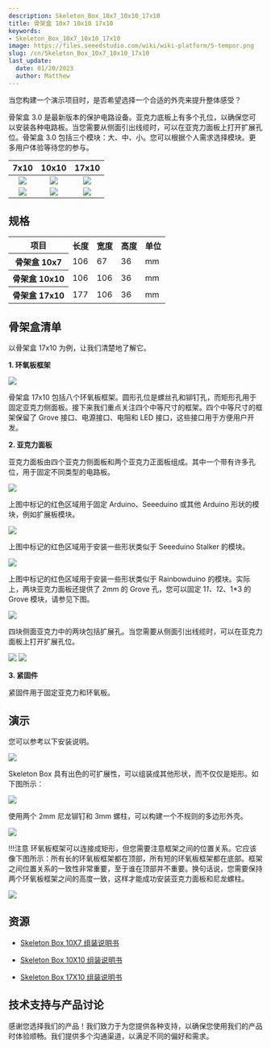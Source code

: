 ```yaml
---
description: Skeleton_Box_10x7_10x10_17x10
title: 骨架盒 10x7 10x10 17x10
keywords:
- Skeleton_Box_10x7_10x10_17x10
image: https://files.seeedstudio.com/wiki/wiki-platform/S-tempor.png
slug: /cn/Skeleton_Box_10x7_10x10_17x10
last_update:
  date: 01/20/2023
  author: Matthew
---
```


当您构建一个演示项目时，是否希望选择一个合适的外壳来提升整体感受？

骨架盒 3.0 是最新版本的保护电路设备。亚克力底板上有多个孔位，以确保您可以安装各种电路板。当您需要从侧面引出线缆时，可以在亚克力面板上打开扩展孔位。骨架盒 3.0 包括三个模块：大、中、小。您可以根据个人需求选择模块。更多用户体验等待您的参与。

|7x10|10x10|17x10|
|:---:|:---:|:---:|
|![](https://files.seeedstudio.com/wiki/Skeleton_Box_10x7_10x10_17x10/img/Skeleton%20Box%2010x7_05.jpg)|![](https://files.seeedstudio.com/wiki/Skeleton_Box_10x7_10x10_17x10/img/Skeleton%20Box%2010x%2010.jpg)|![](https://files.seeedstudio.com/wiki/Skeleton_Box_10x7_10x10_17x10/img/Skeleton%20Box%2017x10.jpg)|
|[![](https://files.seeedstudio.com/wiki/Seeed-WiKi/docs/images/300px-Get_One_Now_Banner-ragular.png)](https://www.seeedstudio.com/Skeleton-Box-10x7-p-1813.html)|[![](https://files.seeedstudio.com/wiki/Seeed-WiKi/docs/images/300px-Get_One_Now_Banner-ragular.png)](https://www.seeedstudio.com/Skeleton-Box-10x10-p-1814.html)|[![](https://files.seeedstudio.com/wiki/Seeed-WiKi/docs/images/300px-Get_One_Now_Banner-ragular.png)](https://www.seeedstudio.com/Skeleton-Box-17x10-p-1815.html)|

## 规格

<table cellspacing="0" width="50%">
<tr>
<th scope="col"> 项目</th>
<th scope="col"> 长度</th>
<th scope="col"> 宽度</th>
<th scope="col"> 高度</th>
<th scope="col"> 单位</th>
</tr>
<tr>
<th scope="row"> 骨架盒 10x7</th>
<td> 106</td>
<td> 67</td>
<td> 36</td>
<td> mm</td>
</tr>
<tr>
<th scope="row"> 骨架盒 10x10</th>
<td> 106</td>
<td> 106</td>
<td> 36</td>
<td> mm</td>
</tr>
<tr>
<th scope="row"> 骨架盒 17x10</th>
<td> 177</td>
<td> 106</td>
<td> 36</td>
<td> mm</td>
</tr>
</table>

## 骨架盒清单

以骨架盒 17x10 为例，让我们清楚地了解它。

**1. 环氧板框架**

![](https://files.seeedstudio.com/wiki/Skeleton_Box_10x7_10x10_17x10/img/环氧板.JPG)

骨架盒 17x10 包括八个环氧板框架。圆形孔位是螺丝孔和铆钉孔，而矩形孔用于固定亚克力侧面板。接下来我们重点关注四个中等尺寸的框架。四个中等尺寸的框架保留了 Grove 接口、电源接口、电阻和 LED 接口，这些接口用于方便用户开发。

**2. 亚克力面板**

亚克力面板由四个亚克力侧面板和两个亚克力正面板组成。其中一个带有许多孔位，用于固定不同类型的电路板。

![](https://files.seeedstudio.com/wiki/Skeleton_Box_10x7_10x10_17x10/img/亚格力底板2.png)

上图中标记的红色区域用于固定 Arduino、Seeeduino 或其他 Arduino 形状的模块，例如扩展板模块。

![](https://files.seeedstudio.com/wiki/Skeleton_Box_10x7_10x10_17x10/img/亚格力底板1.png)

上图中标记的红色区域用于安装一些形状类似于 Seeeduino Stalker 的模块。

![](https://files.seeedstudio.com/wiki/Skeleton_Box_10x7_10x10_17x10/img/Skeleton12.png)

上图中标记的红色区域用于安装一些形状类似于 Rainbowduino 的模块。实际上，两块亚克力面板还提供了 2mm 的 Grove 孔，您可以固定 1*1、1*2、1*3 的 Grove 模块，请参见下图。

![](https://files.seeedstudio.com/wiki/Skeleton_Box_10x7_10x10_17x10/img/Skeleton123.png)

四块侧面亚克力中的两块包括扩展孔。当您需要从侧面引出线缆时，可以在亚克力面板上打开扩展孔位。

![](https://files.seeedstudio.com/wiki/Skeleton_Box_10x7_10x10_17x10/img/Expand_holes.png)
![](https://files.seeedstudio.com/wiki/Skeleton_Box_10x7_10x10_17x10/img/Expand_holes2.png)

**3. 紧固件**

紧固件用于固定亚克力和环氧板。

## 演示

您可以参考以下安装说明。

![](https://files.seeedstudio.com/wiki/Skeleton_Box_10x7_10x10_17x10/img/组装步骤.png)

Skeleton Box 具有出色的可扩展性，可以组装成其他形状，而不仅仅是矩形。如下图所示：

![](https://files.seeedstudio.com/wiki/Skeleton_Box_10x7_10x10_17x10/img/外壳搭建2.JPG)

使用两个 2mm 尼龙铆钉和 3mm 螺柱，可以构建一个不规则的多边形外壳。

![](https://files.seeedstudio.com/wiki/Skeleton_Box_10x7_10x10_17x10/img/外壳搭建1.jpg)

!!!注意
    环氧板框架可以连接成矩形，但您需要注意框架之间的位置关系。它应该像下图所示：所有长的环氧板框架都在顶部，所有短的环氧板框架都在底部。框架之间位置关系的一致性非常重要，至于谁在顶部并不重要。换句话说，您需要保持两个环氧板框架之间的高度一致，这样才能成功安装亚克力面板和尼龙螺柱。

![](https://files.seeedstudio.com/wiki/Skeleton_Box_10x7_10x10_17x10/img/环氧板位置关系.JPG)

## 资源

*   [Skeleton Box 10X7 组装说明书](https://files.seeedstudio.com/wiki/Skeleton_Box_10x7_10x10_17x10/res/Skeleton_box_10X7_组装说明书.pdf)

*   [Skeleton Box 10X10 组装说明书](https://files.seeedstudio.com/wiki/Skeleton_Box_10x7_10x10_17x10/res/Skeleton_box_10X10_组装说明书.pdf)

*   [Skeleton Box 17X10 组装说明书](https://files.seeedstudio.com/wiki/Skeleton_Box_10x7_10x10_17x10/res/Skeleton_box_17X10_组装说明书.pdf)

## 技术支持与产品讨论

感谢您选择我们的产品！我们致力于为您提供各种支持，以确保您使用我们的产品时体验顺畅。我们提供多个沟通渠道，以满足不同的偏好和需求。

<div class="button_tech_support_container">
<a href="https://forum.seeedstudio.com/" class="button_forum"></a> 
<a href="https://www.seeedstudio.com/contacts" class="button_email"></a>
</div>

<div class="button_tech_support_container">
<a href="https://discord.gg/eWkprNDMU7" class="button_discord"></a> 
<a href="https://github.com/Seeed-Studio/wiki-documents/discussions/69" class="button_discussion"></a>
</div>